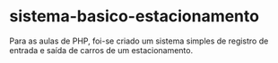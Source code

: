 # sistema-basico-estacionamento
Para as aulas de PHP, foi-se criado um sistema simples de registro de entrada e saída de carros de um estacionamento.
